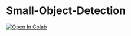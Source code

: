 # Small-Object-Detection

<a href="https://colab.research.google.com/drive/14jbS3PoEEKZNkVMofrKQl2bHLC8oxA_y#scrollTo=rDuvNsnH0OEV" rel="nofollow"><img src="https://camo.githubusercontent.com/96889048f8a9014fdeba2a891f97150c6aac6e723f5190236b10215a97ed41f3/68747470733a2f2f636f6c61622e72657365617263682e676f6f676c652e636f6d2f6173736574732f636f6c61622d62616467652e737667" alt="Open In Colab" data-canonical-src="https://colab.research.google.com/assets/colab-badge.svg" style="max-width: 100%;"></a>

